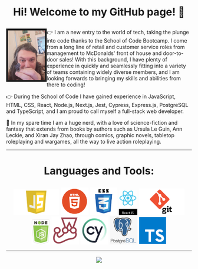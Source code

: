 # <p align=center>Hi! Welcome to my GitHub page! :wave:</p>

<img align="left" alt="A portrait photo of Fliss317 holding a miniature figure" src="https://github.com/Fliss317/Fliss317/blob/main/20220912_112532.jpg" width="100" height="auto" border="5px solid black"/> 👉 I am a new entry to the world of tech, taking the plunge into code thanks to the School of Code Bootcamp. I come from a long line of retail and customer service roles from management to McDonalds' front of house and door-to-door sales! With this background, I have plenty of experience in quickly and seamlessly fitting into a variety of teams containing widely diverse members, and I am looking forwards to bringing my skills and abilities from there to coding!

👉 During the School of Code I have gained experience in JavaScript, HTML, CSS, React, Node.js, Next.js, Jest, Cypress, Express.js, PostgreSQL and TypeScript, and I am proud to call myself a full-stack web developer.

🎲 In my spare time I am a huge nerd, with a love of science-fiction and fantasy that extends from books by authors such as Ursula Le Guin, Ann Leckie, and Xiran Jay Zhao, through comics, graphic novels, tabletop roleplaying and wargames, all the way to live action roleplaying.

<hr/>

# <p align=center> Languages and Tools: </p>

<p align=center>
  <img alt="JavaScript logo" src="https://github.com/Fliss317/Fliss317/blob/main/javascript-logo-transparent-logo-javascript-images-3.png" width="125" height="auto" />
  <img alt="HTML logo" src="https://github.com/Fliss317/Fliss317/blob/main/HTML_logo.png" width="75" height="auto" />
  <img alt="CSS logo" src="https://github.com/Fliss317/Fliss317/blob/main/css3-logo-png-transparent.png" width="75" height="auto" />
  <img alt="React logo" src="https://github.com/Fliss317/Fliss317/blob/main/new_react_logo.png" width="50" height="auto" />
  <img alt="Git logo" src="https://github.com/Fliss317/Fliss317/blob/main/git_logo.png" width="125" height="auto" />
  <img alt="Node logo" src="https://github.com/Fliss317/Fliss317/blob/main/new_node_logo.png" width="50" height="auto" />
  <img alt="Jest logo" src="https://github.com/Fliss317/Fliss317/blob/main/jest_logo.png" width="75" height="auto" />
  <img alt="Cypress logo" src="https://github.com/Fliss317/Fliss317/blob/main/new_cypress_logo.jpg" width="75" height="auto" />
  <img alt="PostgreSQL logo" src="https://github.com/Fliss317/Fliss317/blob/main/new_postgresql_logo.png" width="75" height="auto" />
  <img alt="TypeScript logo" src="https://github.com/Fliss317/Fliss317/blob/main/typescript-logo-png.png" width="75" height="auto" />
</p>

<hr />

<p align="center"><img align="center" src="https://komarev.com/ghpvc/?username=Fliss317&color=red&label=Views" /></p>


